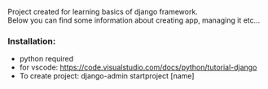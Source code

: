 Project created for learning basics of django framework.
<br>
Below you can find some information about creating app, managing it etc...
<br>
### Installation:<br>
* python required
* for vscode: https://code.visualstudio.com/docs/python/tutorial-django
* To create project: django-admin startproject [name]